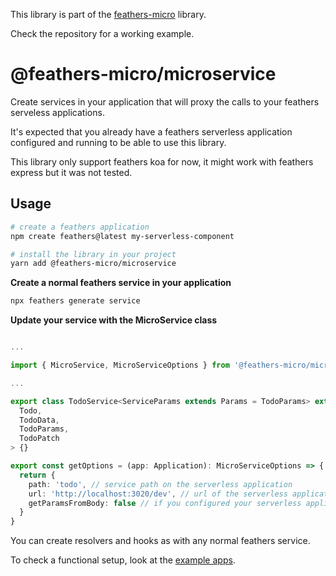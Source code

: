 This library is part of the [feathers-micro](https://github.com/guzz/feathers-micro) library.

Check the repository for a working example.

# @feathers-micro/microservice

Create services in your application that will proxy the calls to your feathers serveless applications.

It's expected that you already have a feathers serverless application configured and running to be able to use this library.

This library only support feathers koa for now, it might work with feathers express but it was not tested.

## Usage

```bash
# create a feathers application
npm create feathers@latest my-serverless-component

# install the library in your project
yarn add @feathers-micro/microservice
```

**Create a normal feathers service in your application**

```bash
npx feathers generate service
```

**Update your service with the MicroService class**

```ts

...

import { MicroService, MicroServiceOptions } from '@feathers-micro/microservice'

...

export class TodoService<ServiceParams extends Params = TodoParams> extends MicroService<
  Todo,
  TodoData,
  TodoParams,
  TodoPatch
> {}

export const getOptions = (app: Application): MicroServiceOptions => {
  return {
    path: 'todo', // service path on the serverless application
    url: 'http://localhost:3020/dev', // url of the serverless application
    getParamsFromBody: false // if you configured your serverless application as a single endpoint mark the property as true
  }
}

```

You can create resolvers and hooks as with any normal feathers service.

To check a functional setup, look at the [example apps](https://github.com/guzz/feathers-micro/tree/main/apps).